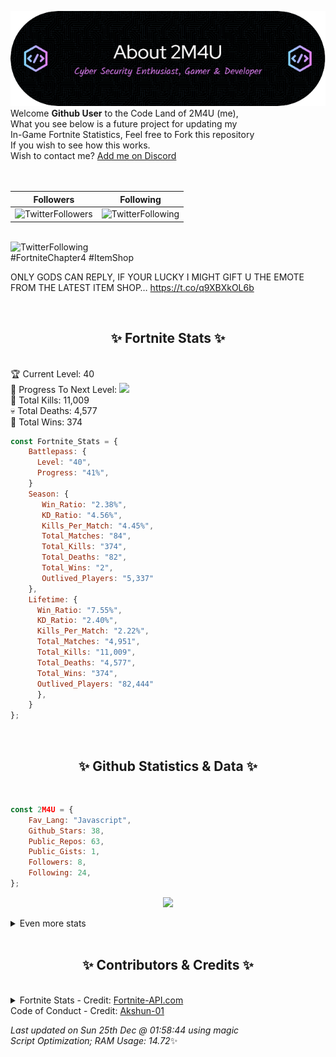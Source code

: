 
  ![Header](./src/github-banner.png)
  <br>
  Welcome **Github User** to the Code Land of 2M4U (me),<br>
  What you see below is a future project for updating my<br>
  In-Game Fortnite Statistics, Feel free to Fork this repository<br>
  If you wish to see how this works.
  <br>
  Wish to contact me? [Add me on Discord](https://tinyurl.com/addmeondiscord)
  <br><br>
  <br>
  
  | Followers  | Following |
  | ---------- |:---------:|
  | ![TwitterFollowers](https://img.shields.io/badge/Twitter%20Followers-86-blue)  | ![TwitterFollowing](https://img.shields.io/badge/Twitter%20Following-286-blue)  |


  <br>![TwitterFollowing](https://img.shields.io/badge/Latest%20Tweet--blue)<br>
  #FortniteChapter4 #ItemShop

ONLY GODS CAN REPLY, IF YOUR LUCKY I MIGHT GIFT U THE EMOTE FROM THE LATEST ITEM SHOP… https://t.co/q9XBXkOL6b
   
  <br><h2 align="center"> ✨ Fortnite Stats ✨</h2><br>
  🏆 Current Level: 40<br>
  🎉 Progress To Next Level: ![](https://geps.dev/progress/41)<br>
  🎯 Total Kills: 11,009<br>
  💀 Total Deaths: 4,577<br>
  👑 Total Wins: 374<br>

```js
const Fortnite_Stats = {
    Battlepass: {
      Level: "40",
      Progress: "41%",    
    }
    Season: { 
       Win_Ratio: "2.38%",
       KD_Ratio: "4.56%",
       Kills_Per_Match: "4.45%",
       Total_Matches: "84",
       Total_Kills: "374",
       Total_Deaths: "82",
       Total_Wins: "2",
       Outlived_Players: "5,337"
    },
    Lifetime: {
      Win_Ratio: "7.55%",
      KD_Ratio: "2.40%",
      Kills_Per_Match: "2.22%",
      Total_Matches: "4,951",
      Total_Kills: "11,009",
      Total_Deaths: "4,577",
      Total_Wins: "374",
      Outlived_Players: "82,444"
      },
    }
}; 
```


<br><h2 align="center"> ✨ Github Statistics & Data ✨</h2><br>

```js
const 2M4U = {
    Fav_Lang: "Javascript",
    Github_Stars: 38,
    Public_Repos: 63,
    Public_Gists: 1,
    Followers: 8,
    Following: 24,
}; 
```

<p align="center">
<img src="https://github-readme-streak-stats.herokuapp.com/?user=2M4U&theme=tokyonight">
</p>
<details>
  <summary>
      Even more stats
  </summary>
  <p align="center">
    <img src="https://github-profile-trophy.vercel.app/?username=2M4U&theme=dracula">
    <img src="https://github-readme-stats.vercel.app/api?username=2M4U&theme=tokyonight&count_private=true&show_icons=true&include_all_commits=true">
  </p>
</details>
<br><h2 align="center"> ✨ Contributors & Credits ✨</h2><br>
<details>
  <summary>
      Fortnite Stats - Credit: <a href="https://fortnite-api.com/?utm_source=github.com/2M4U/2M4U">Fortnite-API.com</a><br>
      Code of Conduct - Credit: <a href="https://github.com/Akshun-01">Akshun-01</a>
  </summary>
</details>

<!-- Last updated on Sun Dec 25 2022 01:58:44 GMT+0000 (Coordinated Universal Time) ;-;-->
<i>Last updated on  Sun 25th Dec @ 01:58:44 using magic<br>
Script Optimization; RAM Usage: 14.72</i>✨